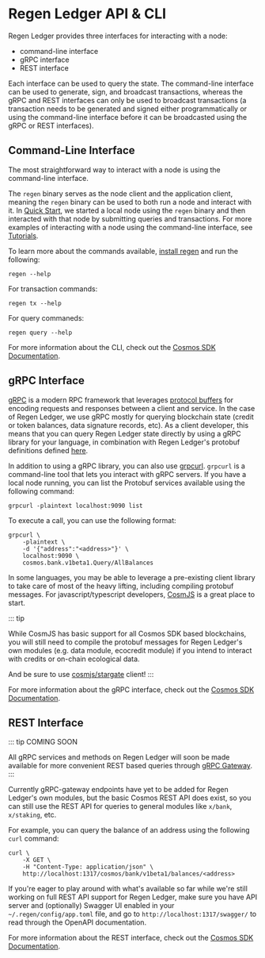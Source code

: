 # Regen Ledger API & CLI

Regen Ledger provides three interfaces for interacting with a node:

- command-line interface
- gRPC interface
- REST interface

Each interface can be used to query the state. The command-line interface can be used to generate, sign, and broadcast transactions, whereas the gRPC and REST interfaces can only be used to broadcast transactions (a transaction needs to be generated and signed either programmatically or using the command-line interface before it can be broadcasted using the gRPC or REST interfaces).

## Command-Line Interface

The most straightforward way to interact with a node is using the command-line interface.

The `regen` binary serves as the node client and the application client, meaning the `regen` binary can be used to both run a node and interact with it. In [Quick Start](../getting-started/), we started a local node using the `regen` binary and then interacted with that node by submitting queries and transactions. For more examples of interacting with a node using the command-line interface, see [Tutorials](../tutorials/).

To learn more about the commands available, [install regen](http://localhost:8080/getting-started/#install-regen) and run the following:
```
regen --help
```

For transaction commands:
```
regen tx --help
```

For query commaneds:
```
regen query --help
```

For more information about the CLI, check out the [Cosmos SDK Documentation](https://docs.cosmos.network/v0.43/run-node/interact-node.html).

## gRPC Interface

[gRPC](https://grpc.io/docs/what-is-grpc/introduction/) is a modern RPC framework that leverages [protocol buffers](https://developers.google.com/protocol-buffers) for encoding requests and responses between a client and service. In the case of Regen Ledger, we use gRPC mostly for querying blockchain state (credit or token balances, data signature records, etc). As a client developer, this means that you can query Regen Ledger state directly by using a gRPC library for your language, in combination with Regen Ledger's protobuf definitions defined [here](https://github.com/regen-network/regen-ledger/tree/master/proto/regen).

In addition to using a gRPC library, you can also use [grpcurl](https://github.com/fullstorydev/grpcurl). `grpcurl` is a command-line tool that lets you interact with gRPC servers. If you have a local node running, you can list the Protobuf services available using the following command:
```
grpcurl -plaintext localhost:9090 list
```

To execute a call, you can use the following format:
```
grpcurl \
    -plaintext \
    -d '{"address":"<address>"}' \
    localhost:9090 \
    cosmos.bank.v1beta1.Query/AllBalances
```

In some languages, you may be able to leverage a pre-existing client library to take care of most of the heavy lifting, including compiling protobuf messages. For javascript/typescript developers, [CosmJS](https://github.com/cosmos/cosmjs) is a great place to start.

::: tip

While CosmJS has basic support for all Cosmos SDK based blockchains, you will still need to compile the protobuf messages for Regen Ledger's own modules (e.g. data module, ecocredit module) if you intend to interact with credits or on-chain ecological data.

And be sure to use [cosmjs/stargate](https://cosmos.github.io/cosmjs/latest/stargate/index.html) client!
:::

For more information about the gRPC interface, check out the [Cosmos SDK Documentation](https://docs.cosmos.network/v0.43/run-node/interact-node.html).

## REST Interface

::: tip COMING SOON

All gRPC services and methods on Regen Ledger will soon be made available for more convenient REST based queries through [gRPC Gateway](https://github.com/grpc-ecosystem/grpc-gateway).
:::

Currently gRPC-gateway endpoints have yet to be added for Regen Ledger's own modules, but the basic Cosmos REST API does exist, so you can still use the REST API for queries to general modules like `x/bank`, `x/staking`, etc.

For example, you can query the balance of an address using the following `curl` command:
```
curl \
    -X GET \
    -H "Content-Type: application/json" \
    http://localhost:1317/cosmos/bank/v1beta1/balances/<address>
```

If you're eager to play around with what's available so far while we're still working on full REST API support for Regen Ledger, make sure you have API server and (optionally) Swagger UI enabled in your `~/.regen/config/app.toml` file, and go to `http://localhost:1317/swagger/` to read through the OpenAPI documentation.

For more information about the REST interface, check out the [Cosmos SDK Documentation](https://docs.cosmos.network/v0.43/run-node/interact-node.html).
